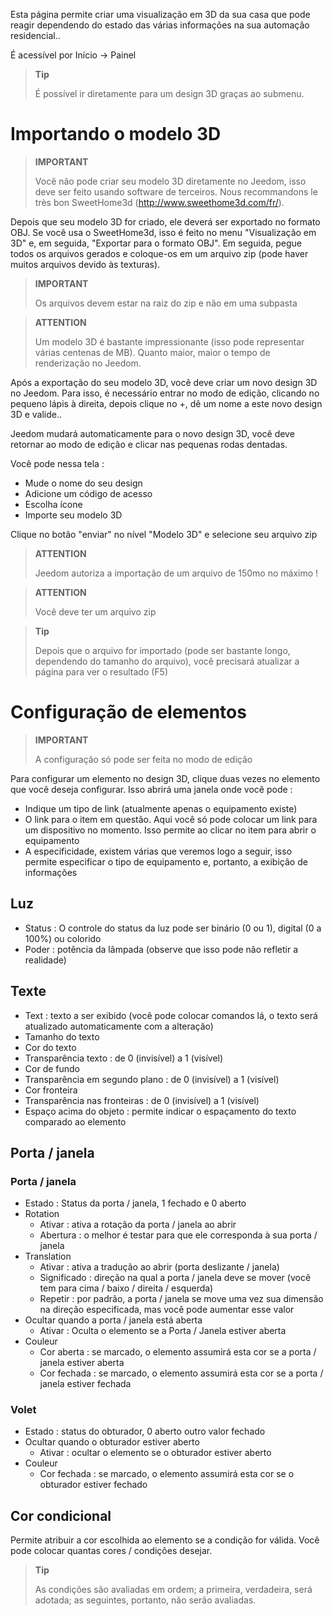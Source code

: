 Esta página permite criar uma visualização em 3D da sua casa que pode reagir dependendo do estado das várias informações na sua automação residencial..

É acessível por Início → Painel

> **Tip**
>
> É possível ir diretamente para um design 3D graças ao submenu.

# Importando o modelo 3D

> **IMPORTANT**
>
> Você não pode criar seu modelo 3D diretamente no Jeedom, isso deve ser feito usando software de terceiros. Nous recommandons le très bon SweetHome3d (http://www.sweethome3d.com/fr/).

Depois que seu modelo 3D for criado, ele deverá ser exportado no formato OBJ. Se você usa o SweetHome3d, isso é feito no menu "Visualização em 3D" e, em seguida, "Exportar para o formato OBJ". Em seguida, pegue todos os arquivos gerados e coloque-os em um arquivo zip (pode haver muitos arquivos devido às texturas).

> **IMPORTANT**
>
> Os arquivos devem estar na raiz do zip e não em uma subpasta

> **ATTENTION**
>
> Um modelo 3D é bastante impressionante (isso pode representar várias centenas de MB). Quanto maior, maior o tempo de renderização no Jeedom.

Após a exportação do seu modelo 3D, você deve criar um novo design 3D no Jeedom. Para isso, é necessário entrar no modo de edição, clicando no pequeno lápis à direita, depois clique no +, dê um nome a este novo design 3D e valide..

Jeedom mudará automaticamente para o novo design 3D, você deve retornar ao modo de edição e clicar nas pequenas rodas dentadas.

Você pode nessa tela :

- Mude o nome do seu design
- Adicione um código de acesso
- Escolha ícone
- Importe seu modelo 3D

Clique no botão "enviar" no nível "Modelo 3D" e selecione seu arquivo zip

> **ATTENTION**
>
> Jeedom autoriza a importação de um arquivo de 150mo no máximo !

> **ATTENTION**
>
> Você deve ter um arquivo zip

> **Tip**
>
> Depois que o arquivo for importado (pode ser bastante longo, dependendo do tamanho do arquivo), você precisará atualizar a página para ver o resultado (F5)


# Configuração de elementos

> **IMPORTANT**
>
> A configuração só pode ser feita no modo de edição

Para configurar um elemento no design 3D, clique duas vezes no elemento que você deseja configurar. Isso abrirá uma janela onde você pode :

- Indique um tipo de link (atualmente apenas o equipamento existe)
- O link para o item em questão. Aqui você só pode colocar um link para um dispositivo no momento. Isso permite ao clicar no item para abrir o equipamento
- A especificidade, existem várias que veremos logo a seguir, isso permite especificar o tipo de equipamento e, portanto, a exibição de informações

## Luz

- Status : O controle do status da luz pode ser binário (0 ou 1), digital (0 a 100%) ou colorido
- Poder : potência da lâmpada (observe que isso pode não refletir a realidade)

## Texte

- Text : texto a ser exibido (você pode colocar comandos lá, o texto será atualizado automaticamente com a alteração)
- Tamanho do texto
- Cor do texto
- Transparência texto : de 0 (invisível) a 1 (visível)
- Cor de fundo
- Transparência em segundo plano : de 0 (invisível) a 1 (visível)
- Cor fronteira
- Transparência nas fronteiras : de 0 (invisível) a 1 (visível)
- Espaço acima do objeto : permite indicar o espaçamento do texto comparado ao elemento

## Porta / janela

### Porta / janela

- Estado : Status da porta / janela, 1 fechado e 0 aberto
- Rotation
	- Ativar : ativa a rotação da porta / janela ao abrir
	- Abertura : o melhor é testar para que ele corresponda à sua porta / janela
- Translation
	- Ativar : ativa a tradução ao abrir (porta deslizante / janela)
	- Significado : direção na qual a porta / janela deve se mover (você tem para cima / baixo / direita / esquerda)
	- Repetir : por padrão, a porta / janela se move uma vez sua dimensão na direção especificada, mas você pode aumentar esse valor
- Ocultar quando a porta / janela está aberta
	- Ativar : Oculta o elemento se a Porta / Janela estiver aberta
- Couleur
	- Cor aberta : se marcado, o elemento assumirá esta cor se a porta / janela estiver aberta
	- Cor fechada : se marcado, o elemento assumirá esta cor se a porta / janela estiver fechada

### Volet

- Estado : status do obturador, 0 aberto outro valor fechado
- Ocultar quando o obturador estiver aberto
	- Ativar : ocultar o elemento se o obturador estiver aberto
- Couleur
	- Cor fechada : se marcado, o elemento assumirá esta cor se o obturador estiver fechado

## Cor condicional

Permite atribuir a cor escolhida ao elemento se a condição for válida. Você pode colocar quantas cores / condições desejar.

> **Tip**
>
> As condições são avaliadas em ordem; a primeira, verdadeira, será adotada; as seguintes, portanto, não serão avaliadas.
